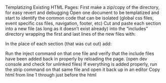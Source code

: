 Templatizing Existing HTML Pages:
First make a zip/copy of the directory, for easy revert and debugging
Open one document to be templatized and start to identify the common code that can be isolated (global css files, event specific css files, navigation, footer, etc)
Cut and paste each section into a new file (as long as it doesn’t exist already) into the “includes” directory wrapping the first and last lines of the new files with:
<!-- BLACKHATINCLUDE | sourceStart_file-name-without-extension --> 
<!-- BLACKHATINCLUDE | sourceEnd_file-name-without-extension --> 
In the place of each section (that was cut out) add:
<!-- BLACKHATINCLUDE | inc_file-name-without-extension --> 
Run the inject command on that one file and verify that the include files have been added back in properly by reloading the page. (open dev console and check for unlinked files)
If everything is added properly, run the strip command on that same file and open it back up in an editor
Copy html from line 1 through just before the html <title> tag, as the title tag will be preserved in the conversion; save copied html into a new includes file:
/includes/event-YY-template-header-1.html
Copy the rest of the html from after the html title tag to the first occurrence of the css class “container” and save:
	/includes/event-YY-template-header-2.html
Finally copy the html from css class “footer” to the end of the document and save:
/includes/event-YY-template-footer.html
Run the retro-fit.sh program on that target directory while referencing the three template files for that event.
Now you can run html-injector.sh recursively on the entire directory to complete the conversion. (If the content doesn’t show up or is deleted, revert and make sure the first occurrence of the css class “container” comes before the line number saved in this variable: container_location_before in retro-fit.sh)
